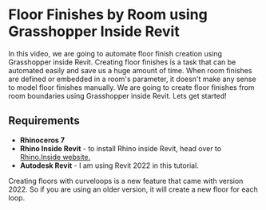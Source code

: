 # Floor Finishes by Room using Grasshopper Inside Revit

In this video, we are going to automate floor finish creation using Grasshopper inside Revit. Creating floor finishes is a task that can be automated easily and save us a huge amount of time. When room finishes are defined or embedded in a room's parameter, it doesn't make any sense to model floor finishes manually. We are going to create floor finishes from room boundaries using Grasshopper inside Revit. Lets get started!

## Requirements

- **Rhinoceros 7**
- **Rhino Inside Revit** - to install Rhino inside Revit, head over to [Rhino.Inside website.](https://www.rhino3d.com/inside/revit/1.0/)
- **Autodesk Revit** - I am using Revit 2022 in this tutorial.

Creating floors with curveloops is a new feature that came with version 2022. So if you are using an older version, it will create a new floor for each loop.
